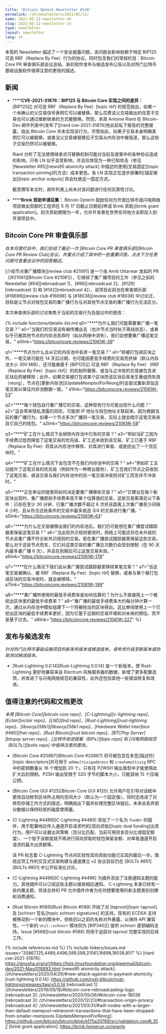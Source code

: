```yaml
---
title: 'Bitcoin Optech Newsletter #148'
permalink: /zh/newsletters/2021/05/12/
name: 2021-05-12-newsletter-zh
slug: 2021-05-12-newsletter-zh
type: newsletter
layout: newsletter
lang: zh
---
```

本周的 Newsletter 描述了一个安全披露问题，该问题会影响依赖于特定 BIP125 可选 RBF（Replace By Fee）行为的协议，同时包含我们的常规栏目：Bitcoin Core PR 审查俱乐部会议总结、新的软件发布与候选发布公告以及对热门比特币基础设施软件值得注意的更改的描述。

## 新闻

- **<!--cve-2021-31876-discrepancy-between-bip125-and-bitcoin-core-implementation-->****CVE-2021-31876：BIP125 与 Bitcoin Core 实现之间的差异：**
  [BIP125][] 对可选 RBF（Replace By Fee）[topic rbf] 的规范指出，如果一个未确认的父交易信号表明它可以被替换，那么花费该父交易输出的任意子交易也可以通过推断继承的方式被替换。然而，本周 Antoine Riard 在 Bitcoin-Dev 邮件列表中[发布了][riard cve-2021-31876]他此前私下报告的完整披露，指出 Bitcoin Core 并未实现该行为。尽管如此，如果子交易本身明确表明它可以被替换，或者当父交易被替换后子交易从内存池中被驱逐，那么这些子交易仍然可以被替换。

  Riard 分析了无法使用继承式可替换机制可能对当前及提案中的各种协议造成的影响。只有 LN 似乎会受影响，并且仅体现为一种已知攻击（参见 [Newsletter #95][news95 atomicity attack] 中描述的使用[交易固定][topic transaction pinning]的方法）成本更低。各 LN 实现正在逐步部署的[锚定输出][topic anchor outputs] 将会杜绝这一固定方式。

  截至撰写本文时，邮件列表上尚未对该问题进行任何实质性讨论。

- **<!--call-for-brink-grant-applications-->****Brink 资助申请征集：**
  Bitcoin Optech 鼓励任何为开源比特币或闪电网络项目做出贡献的工程师在 5 月 17 日截止日期前[申请 Brink 资助][brink grant application]。初次资助期限为一年，允许开发者在世界任何地方全职投入到开源项目中。

## Bitcoin Core PR 审查俱乐部

*在本月度栏目中，我们总结了最近一次 [Bitcoin Core PR 审查俱乐部][Bitcoin Core PR Review Club]会议，并重点介绍了其中的一些重要问答。点击下方任意问题可查看会议中的回答概述。*

[介绍节点重广播模块][review club #21061] 是一个由 Amiti Uttarwar 发起的 PR（[#21061][Bitcoin Core #21061]），它继续了重广播项目的工作（参见之前的 Newsletter [#64][rebroadcast 1]、[#96][rebroadcast 2]、[#129][rebroadcast 3] 和 [#142][rebroadcast 4]），该项目此前也在审查俱乐部 [#16698][review club #16698] 与 [#18038][review club #18038] 中讨论过，目标是让节点对钱包交易的重广播行为与对其他节点交易的重广播行为无法区分。

本次审查俱乐部的讨论聚焦于当前的交易行为及提议中的更改：

{% include functions/details-list.md
  q0="**<!--q0-->**为什么我们可能需要重广播一笔交易？"
  a0="当我们的交易没有被传播出去（也许节点当时处于离线状态），或者似乎已被其他节点的内存池丢弃时（如从网络中消失），我们会想要重广播这笔交易。"
  a0link="https://bitcoincore.reviews/21061#l-39"

  q1="**<!--q1-->**节点为什么会从它的内存池中丢弃一笔交易？"
  a1="除被打包进区块之外，一笔交易可能在 14 天后过期、也可能因更高手续费的交易而挤掉（默认内存池大小 300 MiB）、还可能被基于 [BIP125][] 可选 RBF（Replace By Fee）（RBF（Replace By Fee）[topic rbf]）的机制所替换、或当与之冲突的交易被包含进区块后而被移除；此外，如果交易被打包进某个区块而该区块后来发生重组而失效（reorg），节点在[更新内存池][UpdateMempoolForReorg]时会尝试重新添加这笔交易以保证内存池数据一致。"
  a1link="https://bitcoincore.reviews/21061#l-53"

  q2="**<!--q2-->**每个钱包自行重广播它的交易，这种现有行为可能出现什么问题？"
  a2="这会带来隐私泄露的风险，可能把 IP 地址与钱包地址关联起来。因为根据当前的重广播行为，如果一个节点多次广播同一笔交易，实际上就会暗示这笔交易来自它自己的钱包。"
  a2link="https://bitcoincore.reviews/21061#l-58"

  q3="**<!--q3-->**矿工在什么情况下会排除内存池中已有的交易？"
  a3="例如当矿工因为手续费过低而降低了这笔交易的优先级、矿工还未收到该交易、矿工已基于 RBF（Replace By Fee）将其从内存池中移除、对其进行审查、或是挖出了一个空区块时。"

  q4="**<!--q4-->**矿工在什么情况下会包含不在我们内存池中的交易？"
  a4="例如矿工主动提升了这笔交易的优先级（例如作为一种商业服务）、矿工在我们节点之前收到了这笔交易、或该交易与我们内存池中的另一笔交易冲突但对矿工而言并不冲突时。"

  q5="**<!--q5-->**正在审议的提案将如何决定要重广播哪些交易？"
  a5="它建议在每个新区块出现时，重广播那些手续费率高于某个估算值的交易，这些交易需满足以下条件：已存在至少 30 分钟、已重广播次数不超过 6 次并且距离上次重广播至少间隔 4 小时，且从符合这些条件的交易中最多挑选 3/4 的交易进行重广播。"
  a5link="https://bitcoincore.reviews/21061#l-63"

  q6="**<!--q6-->**为什么在交易被移出我们的内存池后，我们仍可能想在重广播尝试跟踪器里保留这笔交易？"
  a6="当出现共识规则更改时，网络上可能还存在未升级的节点会重广播不符合新共识规则的交易。若在重广播尝试跟踪器里保留这些交易，那么对于这些节点而言，它们对这类交易的重广播总次数仍会受到限制（在 90 天内最多重广播 6 次），并且在到期后可让这类交易失效。"
  a6link="https://bitcoincore.reviews/21061#l-178"

  q7="**<!--q7-->**在什么情况下我们会从重广播尝试跟踪器里移除某笔交易？"
  a7="当这笔交易被确认、被 RBF（Replace By Fee）[topic rbf] 替换，或者与某个被打包进区块的交易冲突时，就会被移除。"
  a7link="https://bitcoincore.reviews/21061#l-199"

  q8="**<!--q8-->**重广播所使用的最低手续费率是如何估算的？为什么不直接用上一个被挖出区块里的最低手续费率？"
  a8="重广播的最低手续费率大约每分钟计算一次，通过从内存池中模拟组建下一个将被挖出的区块得出。这比单纯使用上一个已挖出区块的最低手续费率更好，因为它基于近期的交易环境和对未来的预估，而不是基于过去。"
  a8link="https://bitcoincore.reviews/21061#l-227"
%}

## 发布与候选发布

*针对热门比特币基础设施项目的新发布版本或候选版本。请考虑升级至新版本或协助测试候选版本。*

- [Rust-Lightning 0.0.14][Rust-Lightning 0.0.14] 是一个新版本，使 Rust-Lightning 更好地兼容来自 Electrum 风格服务器的数据，新增了更多配置选项，并改进了与闪电网络规范的兼容性，此外还包括其他一些错误修复和改进。

## 值得注意的代码和文档更改

*本周 [Bitcoin Core][bitcoin core repo]、[C-Lightning][c-lightning repo]、[Eclair][eclair repo]、[LND][lnd repo]、[Rust-Lightning][rust-lightning repo]、[libsecp256k1][libsecp256k1 repo]、[Hardware Wallet Interface (HWI)][hwi repo]、[Rust Bitcoin][rust bitcoin repo]、[BTCPay Server][btcpay server repo]、[比特币改进提案（BIPs）][bips repo] 和 [闪电网络规范（BOLTs）][bolts repo] 中值得注意的更改。*

- [Bitcoin Core #20867][Bitcoin Core #20867] 将可被包含在多签[描述符][topic descriptors]并可用于 `addmultisigaddress` 和 `createmultisig` RPC 中的密钥数量从 16 个增加到 20 个。只有在 P2WSH 输出类型中才能使用此扩大后的限制。P2SH 输出受限于 520 字节的脚本大小，只能容纳 15 个压缩公钥。

- [Bitcoin Core GUI #125][Bitcoin Core GUI #125] 允许用户在引导对话框中更改自动修剪区块所占用的空间大小（默认为一个固定值）。同时还改进了对修剪存储工作方式的描述，明确指出下载并处理完整区块链后，未来会丢弃部分数据以保持较低的磁盘使用量。

- [C-Lightning #4489][C-Lightning #4489] 添加了一个名为 `funder` 的插件，用于配置响应传入通道开启请求时的[双向资助][topic dual funding]出资行为。用户可以设置出资策略（百分比匹配、当前可用资金百分比或固定额度）、一个低于该额度就不再进行双向资助的钱包保留金额、对单笔通道开启请求的最大出资额等。

  该 PR 标志着 C-Lightning 节点间实验性双向资助功能已实现的最后一步。围绕这项工作的交互式交易构建与通道建立 v2 协议目前仍在 [BOLTs #851][BOLTs #851] 中公开标准化讨论。

- [C-Lightning #4496][C-Lightning #4496] 为插件添加了注册通知主题的能力。其他插件可以订阅这些主题以接收相应通知。
  C-Lightning 本身已经有一些内置主题，但该合并的 PR 允许插件作者为任何想要使用的新主题类别创建和消费通知。

- [Rust Bitcoin #589][Rust Bitcoin #589] 开始了对 [taproot][topic taproot] 及 [schnorr 签名][topic schnorr signatures] 的支持。现有的 ECDSA 支持被移动到一个新的模块中，但依旧以之前的名称对外暴露，以保持 API 兼容性。一个新的 `util::schnorr` 模块则为 [BIP340][] 提供 schnorr 密钥编码支持。Issue [#588][rust bitcoin #588] 将用于追踪对 taproot 完整实现的后续工作。

{% include references.md %}
{% include linkers/issues.md issues="20867,125,4489,4496,589,588,21061,16698,18038,851" %}
[riard cve-2021-31876]: https://gnusha.org/url/https://lists.linuxfoundation.org/pipermail/bitcoin-dev/2021-May/018893.html
[news95 atomicity attack]: /zh/newsletters/2020/04/29/#new-attack-against-ln-payment-atomicity
[rust-lightning 0.0.14]: https://github.com/rust-bitcoin/rust-lightning/releases/tag/v0.0.14
[rebroadcast 1]: /zh/newsletters/2019/09/18/#bitcoin-core-rebroadcasting-logic
[rebroadcast 2]: /zh/newsletters/2020/05/06/#bitcoin-core-18038
[rebroadcast 3]: /zh/newsletters/2020/12/23/#transaction-origin-privacy
[rebroadcast 4]: /zh/newsletters/2021/03/31/#will-nodes-with-a-larger-than-default-mempool-retransmit-transactions-that-have-been-dropped-from-smaller-mempools
[UpdateMempoolForReorg]: https://github.com/bitcoin/bitcoin/blob/e175a20769/src/validation.cpp#L357
[brink grant application]: https://brink.homerun.co/grants
